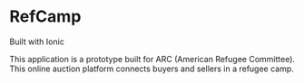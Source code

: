 # RefCamp
Built with Ionic

This application is a prototype built for ARC (American Refugee Committee). 
This online auction platform connects buyers and sellers in a refugee camp.

